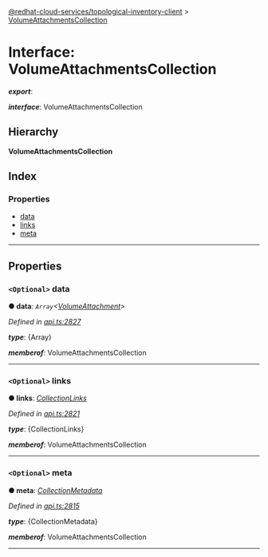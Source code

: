 [@redhat-cloud-services/topological-inventory-client](../README.md) > [VolumeAttachmentsCollection](../interfaces/volumeattachmentscollection.md)

# Interface: VolumeAttachmentsCollection

*__export__*: 

*__interface__*: VolumeAttachmentsCollection

## Hierarchy

**VolumeAttachmentsCollection**

## Index

### Properties

* [data](volumeattachmentscollection.md#data)
* [links](volumeattachmentscollection.md#links)
* [meta](volumeattachmentscollection.md#meta)

---

## Properties

<a id="data"></a>

### `<Optional>` data

**● data**: *`Array`<[VolumeAttachment](volumeattachment.md)>*

*Defined in [api.ts:2827](https://github.com/RedHatInsights/javascript-clients/blob/master/packages/topological-inventory/api.ts#L2827)*

*__type__*: {Array}

*__memberof__*: VolumeAttachmentsCollection

___
<a id="links"></a>

### `<Optional>` links

**● links**: *[CollectionLinks](collectionlinks.md)*

*Defined in [api.ts:2821](https://github.com/RedHatInsights/javascript-clients/blob/master/packages/topological-inventory/api.ts#L2821)*

*__type__*: {CollectionLinks}

*__memberof__*: VolumeAttachmentsCollection

___
<a id="meta"></a>

### `<Optional>` meta

**● meta**: *[CollectionMetadata](collectionmetadata.md)*

*Defined in [api.ts:2815](https://github.com/RedHatInsights/javascript-clients/blob/master/packages/topological-inventory/api.ts#L2815)*

*__type__*: {CollectionMetadata}

*__memberof__*: VolumeAttachmentsCollection

___

